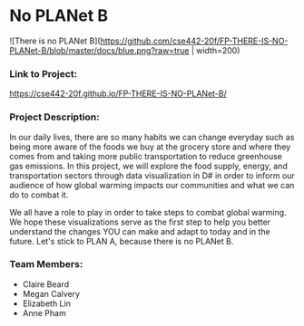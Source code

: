 
# No PLANet B

![There is no PLANet B](https://github.com/cse442-20f/FP-THERE-IS-NO-PLANet-B/blob/master/docs/blue.png?raw=true | width=200)

### Link to Project:
https://cse442-20f.github.io/FP-THERE-IS-NO-PLANet-B/

### Project Description:
In our daily lives, there are so many habits we can change everyday such as being more aware of the foods we buy at the grocery store and where they comes from and taking more public transportation to reduce greenhouse gas emissions. In this project, we will explore the food supply, energy, and transportation sectors through data visualization in D# in order to inform our audience of how global warming impacts our communities and what we can do to combat it.

We all have a role to play in order to take steps to combat global warming. We hope these visualizations serve as the first step to help you better understand the changes YOU can make and adapt to today and in the future. Let's stick to PLAN A, because there is no PLANet B.

### Team Members:
* Claire Beard  
* Megan Calvery  
* Elizabeth Lin  
* Anne Pham

